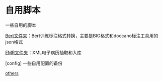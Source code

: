 # 自用脚本

一些自用的脚本

[Bert文件夹](Bert)：Bert训练标注格式转换，主要是BIO格式和doccano标注工具用的json格式

[EMR文件夹](EMR)：XML电子病历抽取和入库

[config] 一些自用配置的备份

[others](ohters) 